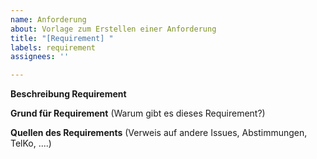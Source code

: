 ```yaml
---
name: Anforderung
about: Vorlage zum Erstellen einer Anforderung
title: "[Requirement] "
labels: requirement
assignees: ''

---
```


**Beschreibung Requirement**



**Grund für Requirement**
(Warum gibt es dieses Requirement?)


**Quellen des Requirements**
(Verweis auf andere Issues, Abstimmungen, TelKo, ....)
